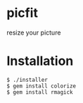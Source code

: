 # picfit

resize your picture

# Installation

```
$ ./installer
$ gem install colorize
$ gem install rmagick
```


